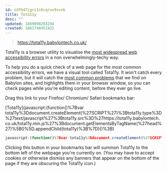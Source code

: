 ```yaml
---
id: sdfb47jgri1c6cqruv9svxb
title: Tota11y
desc: ""
updated: 1669098203294
created: 1661748451922
---
```


> https://tota11y.babylontech.co.uk/

Tota11y is a browser utility to visualise the [most widespread web accessibility errors](https://webaim.org/projects/million/#wcag) in a non overwhelmingly-techy way.

To help you do a quick check of a web page for the most common accessibility errors, we have a visual tool called Tota11y. It won't catch every problem, but it will catch the [most common problems](https://webaim.org/projects/million/#wcag) that we find on Babylon sites, and highlights them in your browser window, so you can check pages while you're editing content, before they ever go live.

Drag this link to your Firefox/ Chromium/ Safari bookmarks bar:

[Tota11y](javascript:(function()%7Bvar tota11y%3Ddocument.createElement(%27SCRIPT%27)%3Btota11y.type%3D%27text/javascript%27%3Btota11y.src%3D%27https://tota11y.babylontech.co.uk/tota11y.min.js%27%3Bdocument.getElementsByTagName(%27head%27)%5B0%5D.appendChild(tota11y)%3B%7D)()%3B)

```js
javascript:(function()%7Bvar tota11y%3Ddocument.createElement(%27SCRIPT%27)%3Btota11y.type%3D%27text/javascript%27%3Btota11y.src%3D%27https://tota11y.babylontech.co.uk/tota11y.min.js%27%3Bdocument.getElementsByTagName(%27head%27)%5B0%5D.appendChild(tota11y)%3B%7D)()%3B
```

Clicking this button in your bookmarks bar will summon Tota11y to the bottom left of the webpage you're currently on. (You may have to accept cookies or otherwise dismiss any banners that appear on the bottom of the page if they are obscuring the Tota11y icon.)

